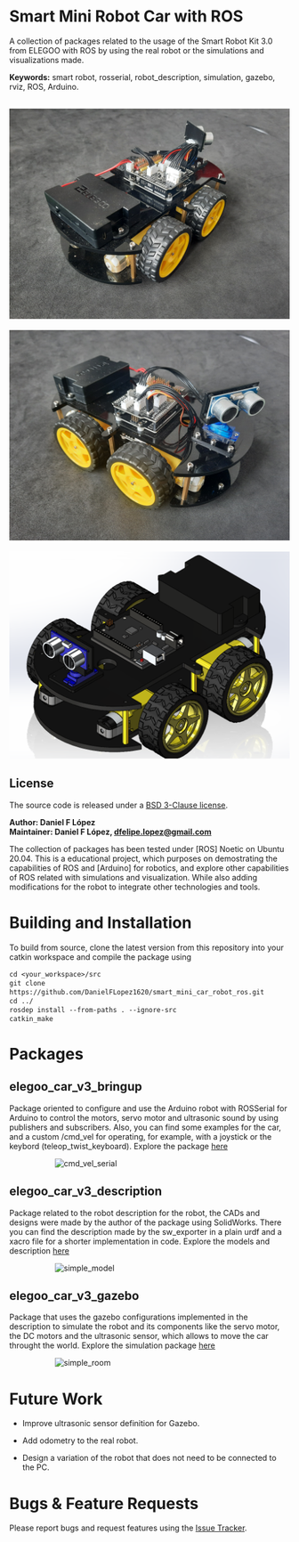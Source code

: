 # Smart Mini Robot Car with ROS

A collection of packages related to the usage of the Smart Robot Kit 3.0 from ELEGOO with ROS by using the real robot or the simulations and visualizations made.

**Keywords:** smart robot, rosserial, robot_description, simulation, gazebo, rviz, ROS, Arduino.

⠀⠀⠀⠀⠀⠀⠀⠀![view1](/images/elegoo_model_view1.jpg)
⠀⠀⠀⠀⠀⠀⠀⠀![view2](/images/elegoo_model_view2.jpg)
⠀⠀⠀⠀⠀⠀⠀⠀![solid_model](/images/elegoo_model_solidassem.png)

## License

The source code is released under a [BSD 3-Clause license](/LICENSE).

**Author: Daniel F López<br />
Maintainer: Daniel F López, dfelipe.lopez@gmail.com**

The collection of packages has been tested under [ROS] Noetic on Ubuntu 20.04.
This is a educational project, which purposes on demostrating the capabilities of ROS and [Arduino] for robotics, and explore other capabilities of ROS related with simulations and visualization. While also adding modifications for the robot to integrate other technologies and tools.

# Building and Installation

To build from source, clone the latest version from this repository into your catkin workspace and compile the package using

	cd <your_workspace>/src
	git clone https://github.com/DanielFLopez1620/smart_mini_car_robot_ros.git 
	cd ../
	rosdep install --from-paths . --ignore-src
	catkin_make

# Packages

## elegoo_car_v3_bringup
Package oriented to configure and use the Arduino robot with ROSSerial for Arduino to control the motors, servo motor and ultrasonic sound by using publishers and subscribers. Also, you can find some examples for the car, and a custom /cmd_vel for operating, for example, with a joystick or the keybord (teleop_twist_keyboard). Explore the package [here](/elegoo_car_v3_bringup/README.md)

⠀⠀⠀⠀⠀⠀⠀⠀![cmd_vel_serial](/elegoo_car_v3_bringup/images/elegoo_car_bringup_cmd_vel.gif)

## elegoo_car_v3_description
Package related to the robot description for the robot, the CADs and designs were made by the author of the package using SolidWorks. There you can find the description made by the sw_exporter in a plain urdf and a xacro file for a shorter implementation in code. Explore the models and description [here](/elegoo_car_v3_description/README.md)

⠀⠀⠀⠀⠀⠀⠀⠀![simple_model](/elegoo_car_v3_description/images/elegoo_car_description_xacro_model.gif)

## elegoo_car_v3_gazebo
Package that uses the gazebo configurations implemented in the description to simulate the robot and its components like the servo motor, the DC motors and the ultrasonic sensor, which allows to move the car throught the world. Explore the simulation package [here](/elegoo_car_v3_gazebo/README.md)

⠀⠀⠀⠀⠀⠀⠀⠀![simple_room](/elegoo_car_v3_gazebo/images/elegoo_car_gazebo_simple_room.gif)

# Future Work

* Improve ultrasonic sensor definition for Gazebo.

* Add odometry to the real robot.

* Design a variation of the robot that does not need to be connected to the PC.

# Bugs & Feature Requests

Please report bugs and request features using the [Issue Tracker](https://github.com/DanielFLopez1620/smart_mini_car_robot_ros/issues).